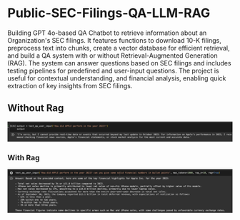 # Public-SEC-Filings-QA-LLM-RAG
Building GPT 4o-based QA Chatbot to retrieve information about an Organization's SEC filings. It features functions to download 10-K filings, preprocess text into chunks, create a vector database for efficient retrieval, and build a QA system with or without Retrieval-Augmented Generation (RAG). The system can answer questions based on SEC filings and includes testing pipelines for predefined and user-input questions.  The project is useful for contextual understanding, and financial analysis, enabling quick extraction of key insights from SEC filings.

## Without Rag
<img src="https://github.com/siddh30/Public-SEC-Filings-QA-LLM-RAG/blob/main/Without_Rag.png" alt="Logo" width="1700"/>

### With Rag

<img src="https://github.com/siddh30/Public-SEC-Filings-QA-LLM-RAG/blob/main/Rag.png" alt="Logo" width="1700"/>





